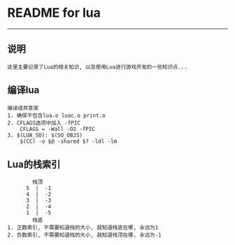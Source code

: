 # **README for lua** #
***


## **说明** ##
    这里主要记录了Lua的相关知识, 以及使用Lua进行游戏开发的一些知识点...


## **编译lua**
    编译成共享库
    1. 确保不包含lua.o luac.o print.o
    2. CFLAGS选项中加入 -fPIC
        CFLAGS = -Wall -O2 -fPIC
    3. $(LUA_SO): $(SO_OBJS)
        $(CC) -o $@ -shared $? -ldl -lm



## **Lua的栈索引**
            栈顶
          5  |  -1
          4  |  -2
          3  |  -3
          2  |  -4
          1  |  -5
            栈底
    1. 正数索引, 不需要知道栈的大小, 就知道栈底在哪, 永远为1
    2. 负数索引, 不需要知道栈的大小, 就知道栈顶在哪, 永远为-1
